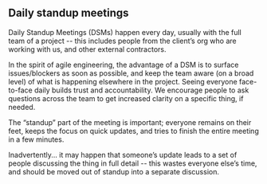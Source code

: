 ## Daily standup meetings

Daily Standup Meetings (DSMs) happen every day, usually with the full team of a project -- this includes people from the client’s org who are working with us, and other external contractors. 

In the spirit of agile engineering, the advantage of a DSM is to surface issues/blockers as soon as possible, and keep the team aware (on a broad level) of what is happening elsewhere in the project. Seeing everyone face-to-face daily builds trust and accountability. We encourage people to ask questions across the team to get increased clarity on a specific thing, if needed. 

The “standup” part of the meeting is important; everyone remains on their feet, keeps the focus on quick updates, and tries to finish the entire meeting in a few minutes. 

Inadvertently... it may happen that someone’s update leads to a set of people discussing the thing in full detail -- this wastes everyone else’s time, and should be moved out of standup into a separate discussion.
